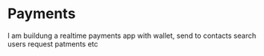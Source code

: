 # Payments

I am buildung a realtime payments app with wallet, send to contacts search users request patments etc
